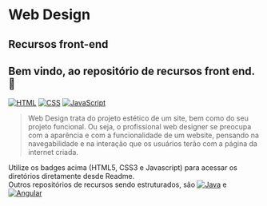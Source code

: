 # Web Design
## Recursos front-end  
Bem vindo, ao repositório de recursos front end. 👋  
---  
[![HTML](https://img.shields.io/badge/HTML5-E34F26?style=for-the-badge&logo=html5&logoColor=white)](https://github.com/dagbertoRigue/web-design/tree/main/01-html5)
[![CSS](https://img.shields.io/badge/CSS3-1572B6?style=for-the-badge&logo=css3&logoColor=white)]([https://github.com/](https://github.com/dagbertoRigue/web-design/tree/main/02-css3))
[![JavaScript](https://img.shields.io/badge/JAVASCRIPT-%23FFac45.svg?&style=for-the-badge&logo=javascript&logoColor=white&color=yellow)]([https://github.com/](https://github.com/dagbertoRigue/web-design/tree/main/03-javascript)) 

> Web Design trata do projeto estético de um site, bem como do seu projeto funcional. Ou seja, o profissional web designer se preocupa com a aparência e com a funcionalidade de um website, pensando na navegabilidade e na interação que os usuários terão com a página da internet criada.  

Utilize os badges acima (HTML5, CSS3 e Javascript) para acessar os diretórios diretamente desde Readme.  
Outros repositórios de recursos sendo estruturados, são [![Java](https://img.shields.io/badge/Java-%23FFac45.svg?&style=for-the-badge&logo=java&logoColor=white&color=yellow)](https://github.com/dagbertoRigue/java) e [![Angular](https://img.shields.io/badge/Angular-DD0031?style=for-the-badge&logo=angular&logoColor=white)](https://github.com/dagbertoRigue/angular)


